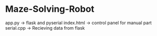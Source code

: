# Maze-Solving-Robot

app.py -> flask and pyserial
index.html -> control panel for manual part
serial.cpp -> Recieving data from flask
